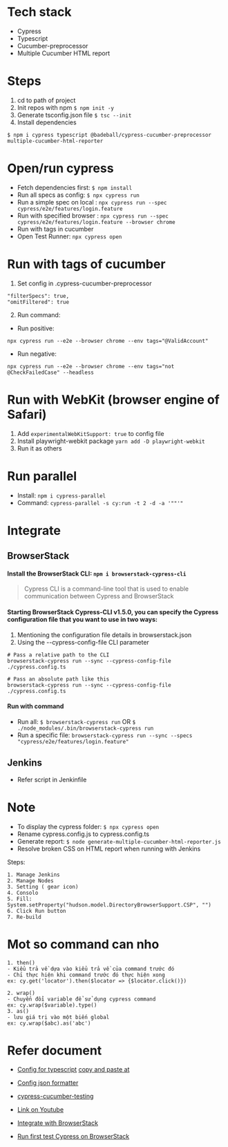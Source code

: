 # Tech stack
* Cypress
* Typescript
* Cucumber-preprocessor
* Multiple Cucumber HTML report

# Steps
1. cd to path of project
2. Init repos with npm
```$ npm init -y```
3. Generate tsconfig.json file
```$ tsc --init```
4. Install dependencies
```
$ npm i cypress typescript @badeball/cypress-cucumber-preprocessor multiple-cucumber-html-reporter
```
# Open/run cypress
* Fetch dependencies first: ```$ npm install```
* Run all specs as config: `$ npx cypress run`
* Run a simple spec on local : `npx cypress run --spec cypress/e2e/features/login.feature`
* Run with specified browser : `npx cypress run --spec cypress/e2e/features/login.feature --browser chrome`
* Run with tags in cucumber
* Open Test Runner: `npx cypress open`

# Run with tags of cucumber
1. Set config in .cypress-cucumber-preprocessor

```
"filterSpecs": true,
"omitFiltered": true
```
2. Run command: 

* Run positive:
```
npx cypress run --e2e --browser chrome --env tags="@ValidAccount"
```
* Run negative:
```
npx cypress run --e2e --browser chrome --env tags="not @CheckFailedCase" --headless
```

# Run with WebKit (browser engine of Safari)

1. Add ```experimentalWebKitSupport: true``` to config file
2. Install playwright-webkit package ```yarn add -D playwright-webkit```
3. Run it as others

# Run parallel
* Install: ```npm i cypress-parallel```
* Command: ```cypress-parallel -s cy:run -t 2 -d -a '""'"```

# Integrate
## BrowserStack
#### Install the BrowserStack CLI: ```npm i browserstack-cypress-cli```
> Cypress CLI is a command-line tool that is used to enable communication between Cypress and BrowserStack

#### Starting BrowserStack Cypress-CLI v1.5.0, you can specify the Cypress configuration file that you want to use in two ways:
1. Mentioning the configuration file details in browserstack.json
2. Using the --cypress-config-file CLI parameter
```
# Pass a relative path to the CLI
browserstack-cypress run --sync --cypress-config-file ./cypress.config.ts

# Pass an absolute path like this
browserstack-cypress run --sync --cypress-config-file ./cypress.config.ts
```
#### Run with command
* Run all: ```$ browserstack-cypress run```
OR ```$ ./node_modules/.bin/browserstack-cypress run```
* Run a specific file: 
```browserstack-cypress run --sync --specs "cypress/e2e/features/login.feature"```

## Jenkins
* Refer script in Jenkinfile

# Note
* To display the cypress folder: ```$ npx cypress open```
* Rename cypress.config.js to cypress.config.ts
* Generate report: ```$ node generate-multiple-cucumber-html-reporter.js```
* Resolve broken CSS on HTML report when running with Jenkins

Steps:
```
1. Manage Jenkins
2. Manage Nodes
3. Setting ( gear icon)
4. Consolo
5. Fill: System.setProperty("hudson.model.DirectoryBrowserSupport.CSP", "")
6. Click Run button
7. Re-build
```

# Mot so command can nho
```
1. then()
- Kiểu trả về dựa vào kiểu trả về của command trước đó
- Chỉ thực hiện khi command trước đó thực hiện xong
ex: cy.get('locator').then($locator => {$locator.click()})

2. wrap()
- Chuyển đổi variable để sử dụng cypress command
ex: cy.wrap($variable).type()
3. as()
- lưu giá trị vào một biến global
ex: cy.wrap($abc).as('abc')
```

# Refer document
* [Config for typescript](https://github.com/badeball/cypress-cucumber-preprocessor/blob/HEAD/docs/quick-start.md)
[copy and paste at](https://github.com/badeball/cypress-cucumber-preprocessor/blob/16e400c498ce8f6a13704c7b1513f26b48540428/examples/webpack-ts/cypress.config.ts)
* [Config json formatter](https://github.com/cucumber/json-formatter)

* [cypress-cucumber-testing](https://testingbot.com/resources/articles/cypress-cucumber-testing)
* [Link on Youtube](https://www.youtube.com/watch?v=3tkAoj1YNhI)
* [Integrate with BrowserStack](https://www.browserstack.com/docs/automate/cypress/configuration-file)
* [Run first test Cypress on BrowserStack](https://www.browserstack.com/docs/automate/cypress#Test_using_public_URL)
